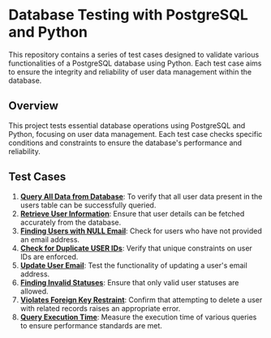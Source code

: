 # Database Testing with PostgreSQL and Python
This repository contains a series of test cases designed to validate various functionalities of a PostgreSQL database using Python. Each test case aims to ensure the integrity and reliability of user data management within the database.
## Overview
This project tests essential database operations using PostgreSQL and Python, focusing on user data management. Each test case checks specific conditions and constraints to ensure the database's performance and reliability.
## Test Cases
1. [**Query All Data from Database**](https://github.com/Kolade31/Database-Testing-with-PostgreSQL-and-Python-/tree/main/Test%20Case%201): To verify that all user data present in the users table can be successfully queried.
2. [**Retrieve User Information**](https://github.com/Kolade31/Database-Testing-with-PostgreSQL-and-Python-/tree/main/Test%20Case%202): Ensure that user details can be fetched accurately from the database.
3. [**Finding Users with NULL Email**](https://github.com/Kolade31/Database-Testing-with-PostgreSQL-and-Python-/tree/main/Test%20Case%203): Check for users who have not provided an email address.
4. [**Check for Duplicate USER IDs**](https://github.com/Kolade31/Database-Testing-with-PostgreSQL-and-Python-/tree/main/Test%20Case%204): Verify that unique constraints on user IDs are enforced.
5. [**Update User Email**](https://github.com/Kolade31/Database-Testing-with-PostgreSQL-and-Python-/tree/main/Test%20Case%205): Test the functionality of updating a user's email address.
6. [**Finding Invalid Statuses**](https://github.com/Kolade31/Database-Testing-with-PostgreSQL-and-Python-/tree/main/Test%20Case%206): Ensure that only valid user statuses are allowed.
7. [**Violates Foreign Key Restraint**](https://github.com/Kolade31/Database-Testing-with-PostgreSQL-and-Python-/tree/main/Test%20Case%207): Confirm that attempting to delete a user with related records raises an appropriate error.
8. [**Query Execution Time**](https://github.com/Kolade31/Database-Testing-with-PostgreSQL-and-Python-/tree/main/Test%20Case%208): Measure the execution time of various queries to ensure performance standards are met.
